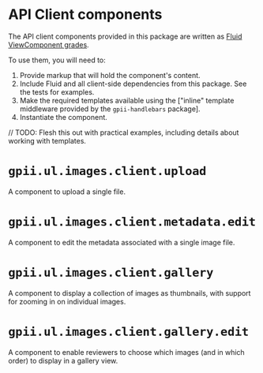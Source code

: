 # API Client components

The API client components provided in this package are written as [Fluid ViewComponent grades](http://docs.fluidproject.org/infusion/development/ViewAPI.html).

To use them, you will need to:
 
 1. Provide markup that will hold the component's content.
 2. Include Fluid and all client-side dependencies from this package.  See the tests for examples.
 3. Make the required templates available using the ["inline" template middleware provided by the `gpii-handlebars` package].
 4. Instantiate the component.

// TODO:  Flesh this out with practical examples, including details about working with templates.

# `gpii.ul.images.client.upload`

A component to upload a single file.

# `gpii.ul.images.client.metadata.edit`

A component to edit the metadata associated with a single image file.

# `gpii.ul.images.client.gallery`

A component to display a collection of images as thumbnails, with support for zooming in on individual images.

# `gpii.ul.images.client.gallery.edit`

A component to enable reviewers to choose which images (and in which order) to display in a gallery view.